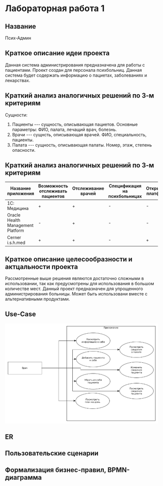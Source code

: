 # Лабораторная работа 1

## Название

Псих-Админ

## Краткое описание идеи проекта


Данная система администрирования предназначена для работы с пациентами.
Проект создан для персонала психбольниц.
Данная система будет содержать информацию о пациетах, заболеваниях и лекарствах.

## Краткий анализ аналогичных решений по 3-м критериям

Сущности:

1. Пациенты --- сущность, описывающая пациетов. Основные параметры: ФИО, палата, лечащий врач, болезнь.
2. Врачи --- сущнсть, описывающая врачей. ФИО, специальность, пациенты.
3. Палата --- сущность, описывающая палаты. Номер, этаж, степень опасности.

## Краткий анализ аналогичных решений по 3-м критериям

|Название приложения|Возможность отслеживать пациентов|Отслеживание врачей|Спецификация на психбольницах|Открытость платформы
|-------------------|------------------|---------------|---------------------------|---------------------------|
|1С: Медицина|+|+|-|-|
|Oracle Health Management Platform|-|+|-|-|
|Cerner i.s.h.med|+|+|-|+|

## Краткое описание целесообразности и актцальности проекта

Рассмотренные выше решения являются достаточно сложными в использовании, так как предусмотрены для использования в большом количестве мест.
Данный проект предназначен для упрощенного администрирования больницы.
Может быть использовани вместе с альтернативными продуктами.

## Use-Case

![usecase](assets/use-case.png)

## ER

## Пользовательские сценарии

## Формализация бизнес-правил, BPMN-диаграмма
